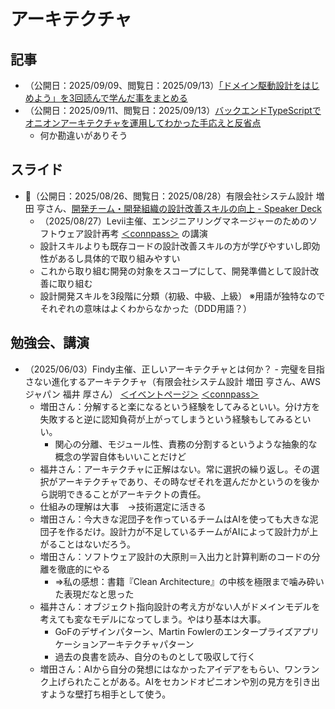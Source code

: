 # アーキテクチャ

## 記事
- （公開日：2025/09/09、閲覧日：2025/09/13）[「ドメイン駆動設計をはじめよう」を3回読んで学んだ事をまとめる](https://zenn.dev/fendo181/articles/6ed5dfc71898da)
- （公開日：2025/09/11、閲覧日：2025/09/13）[バックエンドTypeScriptでオニオンアーキテクチャを運用してわかった手応えと反省点](https://zenn.dev/ficilcom/articles/4e16d9b523e480)
    - 何か勘違いがありそう

## スライド
- 🌟（公開日：2025/08/26、閲覧日：2025/08/28）有限会社システム設計 増田 亨さん、[開発チーム・開発組織の設計改善スキルの向上 \- Speaker Deck](https://speakerdeck.com/masuda220/kai-fa-timukai-fa-zu-zhi-noshe-ji-gai-shan-sukirunoxiang-shang)
    - （2025/08/27）Levii主催、エンジニアリングマネージャーのためのソフトウェア設計再考 [＜connpass＞](https://levii.connpass.com/event/363660/) の講演
    - 設計スキルよりも既存コードの設計改善スキルの方が学びやすいし即効性があるし具体的で取り組みやすい
    - これから取り組む開発の対象をスコープにして、開発準備として設計改善に取り組む
    - 設計開発スキルを3段階に分類（初級、中級、上級） ※用語が独特なのでそれぞれの意味はよくわからなかった（DDD用語？）


## 勉強会、講演
- （2025/06/03）Findy主催、正しいアーキテクチャとは何か？ - 完璧を目指さない進化するアーキテクチャ（有限会社システム設計 増田 亨さん、AWSジャパン 福井 厚さん） [＜イベントページ＞](https://findy-code.io/events/PCgWV177Cgby_) [＜connpass＞](https://findy.connpass.com/event/354916/)
    - 増田さん：分解すると楽になるという経験をしてみるといい。分け方を失敗すると逆に認知負荷が上がってしまうという経験もしてみるといい。
        - 関心の分離、モジュール性、責務の分割するというような抽象的な概念の学習自体もいいことだけど
    - 福井さん：アーキテクチャに正解はない。常に選択の繰り返し。その選択がアーキテクチャであり、その時なぜそれを選んだかというのを後から説明できることがアーキテクトの責任。
    - 仕組みの理解は大事　→技術選定に活きる
    - 増田さん：今大きな泥団子を作っているチームはAIを使っても大きな泥団子を作るだけ。設計力が不足しているチームがAIによって設計力が上がることはないだろう。
    - 増田さん：ソフトウェア設計の大原則＝入出力と計算判断のコードの分離を徹底的にやる
        - ⇒私の感想：書籍『Clean Architecture』の中核を極限まで噛み砕いた表現だなと思った
    - 福井さん：オブジェクト指向設計の考え方がない人がドメインモデルを考えても変なモデルになってしまう。やはり基本は大事。
        - GoFのデザインパターン、Martin Fowlerのエンタープライズアプリケーションアーキテクチャパターン
        - 過去の良書を読み、自分のものとして吸収して行く
    - 増田さん：AIから自分の発想にはなかったアイデアをもらい、ワンランク上げられたことがある。AIをセカンドオピニオンや別の見方を引き出すような壁打ち相手として使う。
